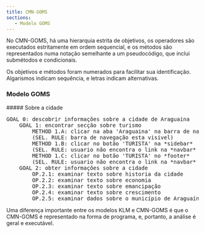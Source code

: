 ```yaml
---
title: CMN-GOMS
sections:
   - Modelo GOMS
---
```


No CMN-GOMS, há uma hierarquia estrita de objetivos, os operadores são
executados estritamente em ordem sequencial, e os métodos são representados numa
notação semelhante a um pseudocódigo, que inclui submétodos e condicionais.

Os objetivos e métodos foram numerados para facilitar sua identificação. Algarismos
indicam sequência, e letras indicam alternativas.

### Modelo GOMS

<div class="jumbotron">
##### Sobre a cidade
<pre>
GOAL 0: descobrir informações sobre a cidade de Araguaina
	GOAL 1: encontrar secção sobre turismo
		METHOD 1.A: clicar na aba 'Araguaina' na barra de navegação
		(SEL. RULE: barra de navegação esta visivel)
		METHOD 1.B: clicar no botão 'TURISTA' na *sidebar*
		(SEL. RULE: usuario não encontra o link na *navbar* e *sidebar* esta visivel)
		METHOD 1.C: clicar no botão 'TURISTA' no *footer*
		(SEL. RULE: usuario não encontra o link na *navbar* e/ou *sidebar* e footer esta visivel)
	GOAL 2: obter informações sobre a cidade
		OP.2.1: examinar texto sobre historia da cidade
		OP.2.2: examinar texto sobre economia
		OP.2.3: examinar texto sobre emancipação
		OP.2.4: examinar texto sobre crescimento
		OP.2.5: examinar dados sobre o município de Araguaína
</pre>
</div>

Uma diferença importante entre os modelos KLM e CMN-GOMS é que o CMN-GOMS
é representado na forma de programa, e, portanto, a análise é geral e executável.
